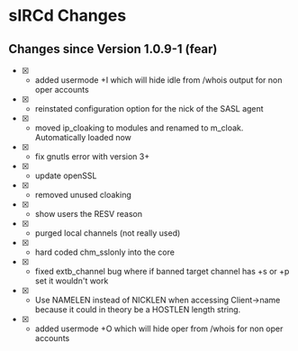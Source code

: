 # sIRCd Changes

## Changes since Version 1.0.9-1 (fear)

- [X] - added usermode +I which will hide idle from /whois output for non oper accounts
- [X] - reinstated configuration option for the nick of the SASL agent
- [X] - moved ip_cloaking to modules and renamed to m_cloak. Automatically loaded now
- [X] - fix gnutls error with version 3+
- [X] - update openSSL 
- [X] - removed unused cloaking
- [X] - show users the RESV reason
- [X] - purged local channels (not really used)
- [X] - hard coded chm_sslonly into the core
- [X] - fixed extb_channel bug where if banned target channel has +s or +p set it wouldn't work
- [X] - Use NAMELEN instead of NICKLEN when accessing Client->name because it could in theory be a HOSTLEN length string.
- [X] - added usermode +O which will hide oper from /whois for non oper accounts
